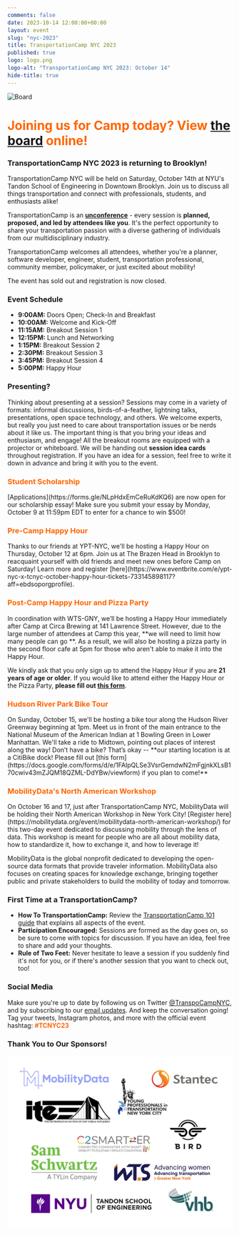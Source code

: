 ```yaml
---
comments: false
date: 2023-10-14 12:00:00+00:00
layout: event
slug: "nyc-2023"
title: TransportationCamp NYC 2023
published: true
logo: logo.png
logo-alt: "TransportationCamp NYC 2023: October 14"
hide-title: true
---
```


<img src="board.jpg" alt="Board" />

<h1 style="color: #FF6600;">Joining us for Camp today? View <a href="https://docs.google.com/spreadsheets/d/e/2PACX-1vSuvZwUEVh8QIPhEwl1l8oN6V-PmsjIVZZ9vijno9eTjUBKIHq_N3MqvEeoetGe7DLf_quCdWwl70Hh/pubhtml?gid=302942185&single=true">the board</a> online!</h1>

### TransportationCamp NYC 2023 is returning to Brooklyn!

TransportationCamp NYC will be held on Saturday, October 14th at NYU&#39;s Tandon School of Engineering in Downtown
Brooklyn. Join us to discuss all things transportation and connect with professionals, students, and enthusiasts alike!

TransportationCamp is an **[unconference](https://en.wikipedia.org/wiki/Unconference)** - every session is **planned,
proposed, and led by attendees like you**. It&#39;s the perfect opportunity to share your transportation passion with a
diverse gathering of individuals from our multidisciplinary industry.

TransportationCamp welcomes all attendees, whether you&#39;re a planner,
software developer, engineer, student, transportation professional, community member, policymaker, or just excited
about mobility!

The event has sold out and registration is now closed.

### Event Schedule

- **9:00AM:** Doors Open; Check-In and Breakfast
- **10:00AM:** Welcome and Kick-Off
- **11:15AM:** Breakout Session 1
- **12:15PM:** Lunch and Networking
- **1:15PM:** Breakout Session 2
- **2:30PM:** Breakout Session 3
- **3:45PM:** Breakout Session 4
- **5:00PM:** Happy Hour

### Presenting?

Thinking about presenting at a session? Sessions may come in a variety of formats: informal discussions,
birds-of-a-feather, lightning talks, presentations, open space technology, and others. We welcome experts, but really
you just need to care about transportation issues or be nerds about it like us. The important thing is that you bring
your ideas and enthusiasm, and engage! All the breakout rooms are equipped with a projector or whiteboard. We will
be handing out **session idea cards** throughout registration. If you have an idea for a session, feel free to write it
down in advance and bring it with you to the event.

<h3 style="color: #FF6600;">Student Scholarship</h3>
[Applications](https://forms.gle/NLpHdxEmCeRuKdKQ6) are now open for our scholarship essay! Make sure you submit your
essay by Monday, October 9 at 11:59pm EDT to enter for a chance to win $500!

<h3 style="color: #FF6600;">Pre-Camp Happy Hour</h3>
Thanks to our friends at YPT-NYC, we'll be hosting a Happy Hour on Thursday, October 12 at 6pm.
Join us at The Brazen Head in Brooklyn to reacquaint yourself with old friends and meet new ones before Camp on
Saturday! Learn more and
register [here](https://www.eventbrite.com/e/ypt-nyc-x-tcnyc-october-happy-hour-tickets-733145898117?aff=ebdsoporgprofile).

<h3 style="color: #FF6600;">Post-Camp Happy Hour and Pizza Party</h3>
In coordination with WTS-GNY, we’ll be hosting a Happy Hour immediately after Camp at Circa Brewing at 141 Lawrence
Street. However, due to the large number of attendees at Camp this year, **we will need to limit how many people can go
**.
As a result, we will also be hosting a pizza party in the second floor cafe at 5pm for those who aren't able to make it
into the Happy Hour.

We kindly ask that you only sign up to attend the Happy Hour if you are **21 years of age or older**. If you would like
to
attend either the Happy Hour or the Pizza Party, **please fill
out [this form](https://docs.google.com/forms/d/e/1FAIpQLSduKDTKOgC7cbHy-7jwENcLA20L2OsQTJlrfHENK3QAFCNKhQ/viewform)**.

<h3 style="color: #FF6600;">Hudson River Park Bike Tour</h3>
On Sunday, October 15, we'll be hosting a bike tour along the Hudson River Greenway beginning at 1pm. Meet us in front
of the main entrance to the National Museum of the American Indian at 1 Bowling Green in Lower Manhattan. We'll take a
ride to Midtown, pointing out places of interest along the way! Don’t have a bike? That’s okay -- **our starting
location is at a CitiBike dock! Please fill
out [this form](https://docs.google.com/forms/d/e/1FAIpQLSe3VsrGemdwN2mFgjnkXLsB170cwiv43mZJQM18QZML-DdYBw/viewform) if
you plan to come!**

<h3 style="color: #FF6600;">MobilityData's North American Workshop</h3>
On October 16 and 17, just after TransportationCamp NYC, MobilityData will be holding their North American Workshop in
New York City! [Register here](https://mobilitydata.org/event/mobilitydata-north-american-workshop/) for this two-day
event dedicated to discussing mobility through the lens of data. This workshop is meant for people who are all about
mobility data, how to standardize it, how to exchange it, and how to leverage it!

MobilityData is the global nonprofit dedicated to developing the open-source data formats that provide traveler
information. MobilityData also focuses on creating spaces for knowledge exchange, bringing together public and private
stakeholders to build the mobility of today and tomorrow.

### First Time at a TransportationCamp?

- **How To TransportationCamp:** Review
  the [TransportationCamp 101 guide](http://transportationcamp.org/2011/02/how-transportationcamp-works-the-essential-guide/)
  that explains all aspects of the event.
- **Participation Encouraged:** Sessions are formed as the day goes on, so be sure to come with topics for discussion.
  If you have an idea, feel free to share and add your thoughts.
- **Rule of Two Feet:** Never hesitate to leave a session if you suddenly find it&#39;s not for you, or if there&#39;s
  another session that you want to check out, too!

### Social Media

Make sure you&#39;re up to date by following us on Twitter [@TranspoCampNYC](https://twitter.com/transpocampnyc), and by
subscribing to our [email updates](http://eepurl.com/dFtMzX). And keep the conversation going! Tag your
tweets, Instagram photos, and more with the official event hashtag: <span style="color: #FF6600;">**#TCNYC23**</span>

### Thank You to Our Sponsors!

<img src="Sponsors.jpg">
